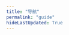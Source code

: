```yaml
---
title: "导航"
permalink: "guide"
hideLastUpdated: True
---
```


<template>
  <div class="my-guide-container">
    <loading v-if='loading'></loading>
    <el-tabs v-else v-model="activeName" type="card">
      <!-- 不同的面板 -->
      <el-tab-pane v-for="(tab, ind1) in tabs" :key="ind1" :label="tab.label" :name="tab.name">
        <div v-for="(myClass, ind2) in tab.classes" :key="ind2">
          <!-- 标题 -->
          <div class="my-class-title" @click="addLink(ind1, ind2)">
            {{ myClass.title }}
          </div>
          <!-- 链接小卡片 -->
          <div class="my-classes-box">
            <a :href="link.link" v-for="(link, ind3) in myClass.links" :key="ind3" target="_blank">
              <div class="my-link-box">
                <div class="my-link-box__name">{{ link.name }}</div>
                <div class="my-link-box__description">{{ link.description }}</div>
              </div>
            </a>
          </div>
        </div>
      </el-tab-pane>
    </el-tabs>
  </div>
</template>

<script>
import Loading from '@theme/user-components/Loading.vue'
import axios from 'axios'
export default {
  components: { Loading },
  data() {
    return {
      loading: true,
      activeName: 'one',
      tabs: [],
      count: 0
    };
  },

  methods: {
    addLink(ind1, ind2) {
      if (this.count++ < 10) {
        return
      }
      this.count = 0
      var tmplink = {
        ind1: ind1,
        ind2: ind2,
        link: {},
        token: ''
      };
      this.$prompt('输入链接地址', '提示', {
        confirmButtonText: '确定',
        cancelButtonText: '取消',
      }).then(({ value }) => {
        tmplink.link.link = value;
        this.$prompt('请输入站点名称', '名称', {
          confirmButtonText: '确定',
          cancelButtonText: '取消',
        }).then(({ value }) => {
          tmplink.link.name = value;
          this.$prompt('请输入站点描述', '描述', {
            confirmButtonText: '确定',
            cancelButtonText: '取消',
          }).then(({ value }) => {
            tmplink.link.description = value;
            this.$prompt('先告诉我 Token 是啥😇', '提示', {
              confirmButtonText: 'Yaeh',
              cancelButtonText: 'Nope',
              inputPattern: /^[A-Za-z0-9]{5,13}$/,
              inputErrorMessage: 'Token 格式不正确😕'
            }).then(({ value }) => {
              tmplink.token = value;
              this.upload(tmplink);
              console.log(tmplink);
            }).catch(() => {
              this.$message({
                type: 'info',
                message: '🥱不告诉算了。。。'
              });       
            });
          })
        })
      });
    },

    getGuides() {
      axios.get('https://www.xerrors.fun:8001/api/guide/getData')
      .then(res=>{
        // console.log(res);
        this.tabs = res.data.tabs;
        this.loading = false
      })
      .catch(function (error) {
        console.log(error);
      })
    },

    upload(data) {
      axios({
            method: 'post',
            url: 'https://www.xerrors.fun:8001/api/guide/upload',
            data: data
      }).then(res=>{
        // console.log(res)
        // 本地改变数据
        if (res.data.code != 200 ) {
          this.$message.error(res.data.message);
        } else {
          this.getGuides();
        }
      })
      .catch(function (error) {
        console.log(error);
      })
    },
  },

  mounted() {
    this.getGuides();
  }
};
</script>

<style lang="stylus" scoped>
.my-classes-box {
  display: flex;
  flex-wrap: wrap;
}

.my-classes-box a:hover {
  text-decoration: none;
}

.my-class-title {
  letter-spacing: 2px;
  width: 5rem;
  text-align: center;
  padding: .4rem 1rem;
  margin: 1rem 0;
  font-weight: 600;
  background: linear-gradient(0deg, rgba(228, 228, 228, 0.5) 40%,rgba(0,0,0,0) 0);
  -webkit-user-select: none;
  -moz-user-select: none;
  -ms-user-select: none;
  user-select: none;
}

.my-link-box {
  width: 8.7rem;
  height: 4rem;
  /* margin: 0.4rem; */
  margin: 0 0.4rem 0.6rem 0
  background-color: $lightBg;
  border: 1px solid $lightBorder;
  border-radius: 3px;
  text-align: center;
  white-space: nowrap;
  text-overflow: ellipsis;
  display: flex;
  justify-content: center;
  flex-direction: column;
  transition:all 0.2s;

  &__name {
    color: $lightMainColor;
    margin-bottom: 5px;
  }

  &__description {
    font-size: smaller; 
    color: $lightSecondaryText; 
    text-overflow: ellipsis;
  }
}

.my-link-box:hover {
  transform: scale(1.05);
}

@media (max-width: $MQMobile) {
  .my-class-title {
    margin: 1rem auto;
  }
  .my-classes-box {    
    padding: 0;
    flex-direction: column
    .my-link-box {
      width: auto;
      margin-top: 8px;
    }
  }
}
</style>

<style lang="stylus">
.el-tabs--card>.el-tabs__header .el-tabs__item.is-active {
  border-bottom-color: $lightCard;
  color: $lightMainColor;
  font-weight: 600;
}
</style>
